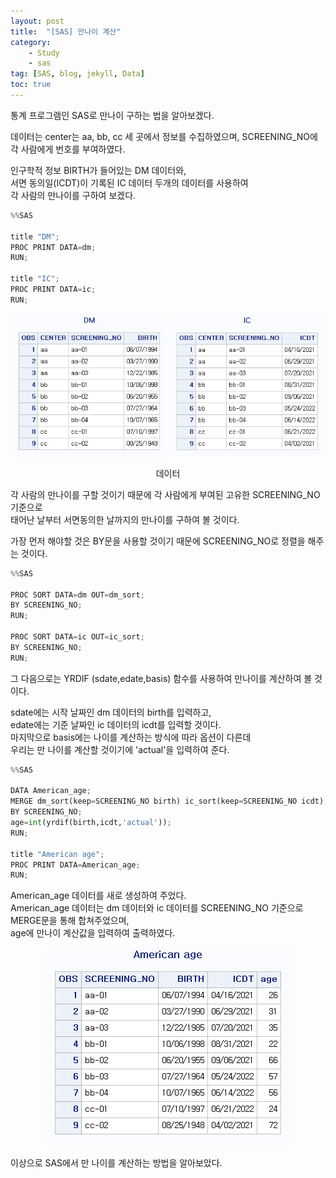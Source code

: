```yaml
---
layout: post
title:  "[SAS] 만나이 계산"
category:
    - Study
    - sas
tag: [SAS, blog, jekyll, Data]
toc: true
---
```


통계 프로그램인 SAS로 만나이 구하는 법을 알아보겠다.

데이터는 center는 aa, bb, cc 세 곳에서 정보를 수집하였으며, SCREENING_NO에 각 사람에게 번호를 부여하였다. 

인구학적 정보 BIRTH가 들어있는 DM 데이터와, <br/>서면 동의일(ICDT)이 기록된 IC 데이터 두개의 데이터를 사용하여 <br/>각 사람의 만나이를 구하여 보겠다.

```python
%%SAS

title "DM";
PROC PRINT DATA=dm;
RUN;

title "IC";
PROC PRINT DATA=ic;
RUN;
```

<p align="center">
  <img src="/study/img/SAS/만나이 계산/dm.png" align="center" width="49%">
  <img src="/study/img/SAS/만나이 계산/ic.png" align="center" width="49%">
  <figcaption align="center">데이터</figcaption>
</p>

각 사람의 만나이를 구할 것이기 때문에 각 사람에게 부여된 고유한 SCREENING_NO 기준으로 <br/>태어난 날부터 서면동의한 날까지의 만나이를 구하여 볼 것이다.

가장 먼저 해야할 것은 BY문을 사용할 것이기 때문에 SCREENING_NO로 정렬을 해주는 것이다.

```python
%%SAS

PROC SORT DATA=dm OUT=dm_sort; 
BY SCREENING_NO;
RUN;

PROC SORT DATA=ic OUT=ic_sort; 
BY SCREENING_NO;
RUN;
```

그 다음으로는 YRDIF (sdate,edate,basis) 함수를 사용하여 만나이를 계산하여 볼 것이다.

sdate에는 시작 날짜인 dm 데이터의 birth를 입력하고,<br/>edate에는 기준 날짜인 ic 데이터의 icdt를 입력할 것이다.<br/>마지막으로 basis에는 나이를 계산하는 방식에 따라 옵션이 다른데 <br/>우리는 만 나이를 계산할 것이기에 'actual'을 입력하여 준다.

```python
%%SAS

DATA American_age;
MERGE dm_sort(keep=SCREENING_NO birth) ic_sort(keep=SCREENING_NO icdt); 
BY SCREENING_NO;
age=int(yrdif(birth,icdt,'actual'));
RUN;

title "American age";
PROC PRINT DATA=American_age;
RUN;
```

American_age 데이터를 새로 생성하여 주었다. <br/>American_age 데이터는 dm 데이터와 ic 데이터를 SCREENING_NO 기준으로 MERGE문을 통해 합쳐주었으며,<br/> age에 만나이 계산값을 입력하여 출력하였다.

<p align="center"><img src="/study/img/SAS/만나이 계산/age.png"></p>

이상으로 SAS에서 만 나이를 계산하는 방법을 알아보았다.
